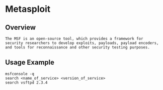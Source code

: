 # Metasploit

## Overview

	The MSF is an open-source tool, which provides a framework for security researchers to develop exploits, payloads, payload encoders, and tools for reconnaissance and other security testing purposes.

## Usage Example

	msfconsole -q
	search <name_of_service> <version_of_service>
	search vsftpd 2.3.4
